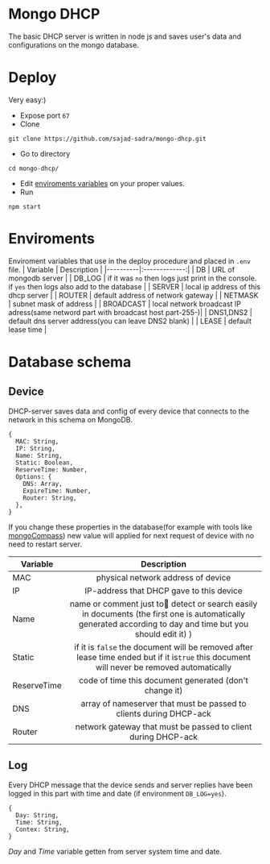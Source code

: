 # **Mongo DHCP**
The basic DHCP server is written in node js and saves user's data and configurations on the mongo database.

# Deploy
Very easy:)
+ Expose port `67`
+ Clone
```
git clone https://github.com/sajad-sadra/mongo-dhcp.git
```
+ Go to directory
```
cd mongo-dhcp/
```
+ Edit [enviroments variables](https://github.com/sajad-sadra/mongo-dhcp#enviroments) on your proper values.
+ Run
```
npm start
```

# Enviroments
Enviroment variables that use in the deploy procedure and placed in `.env` file.
| Variable   |   Description      |
|----------|:-------------:|
| DB | URL of mongodb server |
| DB_LOG | if it was `no` then logs just print in the console. if `yes` then logs also add to the database |
| SERVER | local ip address of this dhcp server |
| ROUTER | default address of network gateway |
| NETMASK | subnet mask of address |
| BROADCAST | local network broadcast IP adress(same netword part with broadcast host part-255-)|
| DNS1,DNS2 | default dns server address(you can leave DNS2 blank) |
| LEASE | default lease time |

# Database schema

Device
-------
DHCP-server saves data and config of every device that connects to the network in this schema on MongoDB.
```
{
  MAC: String,
  IP: String,
  Name: String,
  Static: Boolean,
  ReserveTime: Number,
  Options: {
    DNS: Array,
    ExpireTime: Number,
    Router: String,
  },
}
```
If you change these properties in the database(for example with tools like [mongoCompass](https://www.mongodb.com/products/compass)) new value will applied for next request of device with no need to restart server.


| Variable   |   Description      |
|----------|:-------------:|
| MAC |  physical network address of device |
| IP |   IP-address that DHCP gave to this device    |
| Name | name or comment just to ٰdetect or search easily in documents (the first one is automatically generated according to day and time but you should edit it)  ) |
| Static | if it is `false` the document will be removed after lease time ended but if it is`true` this document will never be removed automatically |
| ReserveTime | code of time this document generated (don't change it)|
| DNS  | array of nameserver  that must be passed to clients during DHCP-ack |
| Router  | network gateway that must be passed to client during DHCP-ack |


Log
----
Every DHCP message that the device sends and server replies have been logged in this part with time and date (if environment `DB_LOG=yes`).
```
{
  Day: String,
  Time: String,
  Contex: String,
}
```
*Day* and *Time* variable getten from server system time and date.

